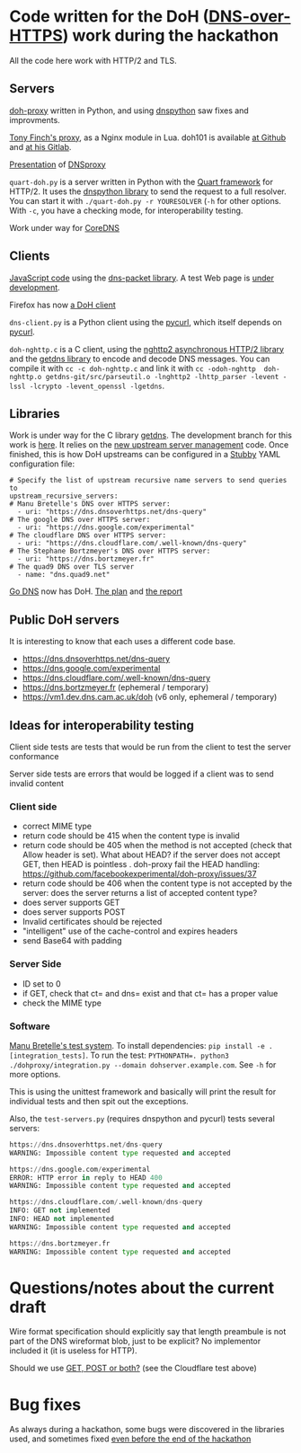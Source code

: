 # Code written for the DoH ([DNS-over-HTTPS](https://datatracker.ietf.org/wg/doh)) work during the hackathon

All the code here work with HTTP/2 and TLS.

## Servers

[doh-proxy](https://github.com/facebookexperimental/doh-proxy/) written
in Python, and using [dnspython](http://www.dnspython.org/) saw
fixes and improvments.

[Tony Finch's proxy](https://fanf.dreamwidth.org/123507.html), as a
Nginx module in Lua. doh101 is available [at Github](https://github.com/fanf2/doh101) and [at his Gitlab](https://dotat.at/cgi/git/doh101.git).

[Presentation](https://datatracker.ietf.org/meeting/101/materials/slides-101-hackathon-sessa-dnsproxy-local-dns-over-http-private-resolver) of [DNSproxy](https://github.com/fantuz/DNSProxy)

`quart-doh.py` is a server written in Python with the
[Quart framework](https://gitlab.com/pgjones/quart) for HTTP/2. It
uses the [dnspython library](http://www.dnspython.org/) to send the request to a full resolver. You
can start it with `./quart-doh.py -r YOURESOLVER` (`-h` for other
options. With `-c`, you have a checking mode, for interoperability testing.

Work under way for [CoreDNS](https://coredns.io/)

## Clients

[JavaScript code](https://github.com/pusateri/doh-client) using the
[dns-packet library](https://github.com/mafintosh/dns-packet). A test
Web page is [under development](https://github.com/pusateri/doh-webpack).

Firefox has now
[a DoH client](https://gist.github.com/bagder/5e29101079e9ac78920ba2fc718aceec)

`dns-client.py` is a Python client using the
[pycurl](http://pycurl.io/), which itself depends on
[pycurl](https://curl.haxx.se/libcurl/). 

`doh-nghttp.c` is a C client, using the
[nghttp2 asynchronous HTTP/2 library](https://nghttp2.org/) and the
[getdns library](https://getdnsapi.net) to encode and decode DNS
messages. You can compile it with `cc -c doh-nghttp.c` and link it
with `cc -odoh-nghttp  doh-nghttp.o getdns-git/src/parseutil.o -lnghttp2 -lhttp_parser -levent -lssl -lcrypto -levent_openssl -lgetdns`.

## Libraries

Work is under way for the C library [getdns](https://getdnsapi.net).
The development branch for this work is [here](https://github.com/wtoorop/getdns/tree/features/upstream-management-doh).
It relies on the [new upstream server management](https://github.com/wtoorop/getdns/tree/features/upstream-management) code.
Once finished, this is how DoH upstreams can be configured in a [Stubby](https://dnsprivacy.org/wiki/x/JYAT) YAML configuration file:
```
# Specify the list of upstream recursive name servers to send queries to
upstream_recursive_servers:
# Manu Bretelle's DNS over HTTPS server:
  - uri: "https://dns.dnsoverhttps.net/dns-query"
# The google DNS over HTTPS server:
  - uri: "https://dns.google.com/experimental"
# The cloudflare DNS over HTTPS server:
  - uri: "https://dns.cloudflare.com/.well-known/dns-query"
# The Stephane Bortzmeyer's DNS over HTTPS server:
  - uri: "https://dns.bortzmeyer.fr"
# The quad9 DNS over TLS server
  - name: "dns.quad9.net"
```

[Go DNS](https://miek.nl/2014/august/16/go-dns-package/) now has DoH.
[The plan](https://miek.nl/2018/february/19/ietf-101-dns-hackathon/)
and [the report](https://www.ietf.org/mail-archive/web/doh/current/msg00285.html)

## Public DoH servers

It is interesting to know that each uses a different code base.

* https://dns.dnsoverhttps.net/dns-query 
* https://dns.google.com/experimental
* https://dns.cloudflare.com/.well-known/dns-query
* https://dns.bortzmeyer.fr (ephemeral / temporary)
* https://vm1.dev.dns.cam.ac.uk/doh (v6 only, ephemeral / temporary)

## Ideas for interoperability testing

Client side tests are tests that would be run from the client to test the server conformance

Server side tests are errors that would be logged if a client was to send invalid content

### Client side

* correct MIME type
* return code should be 415 when the content type is invalid
* return code should be 405 when the method is not accepted (check that Allow header is set). What about HEAD? if the server does not accept GET, then HEAD is pointless . doh-proxy fail the HEAD handling: https://github.com/facebookexperimental/doh-proxy/issues/37
* return code should be 406 when the content type is not accepted by the server: does the server returns a list of accepted content type?
* does server supports GET
* does server supports POST
* Invalid certificates should be rejected
* "intelligent" use of the cache-control and expires headers
* send Base64 with padding

### Server Side

* ID set to 0
* if GET, check that ct= and dns= exist and that ct= has a proper value
* check the MIME type

### Software

[Manu Bretelle's test system](https://github.com/chantra/doh-proxy/tree/integration_tests_). To
install dependencies: `pip install -e .[integration_tests]`. To run
the test: `PYTHONPATH=. python3 ./dohproxy/integration.py --domain
dohserver.example.com`. See `-h` for more options.
        
This is using the unittest framework and basically will print the result for individual tests and then spit out the exceptions.
    
Also, the `test-servers.py` (requires dnspython and pycurl) tests several servers:

```./test-servers.py www.ietf.org  https://dns.dnsoverhttps.net/dns-query  https://dns.google.com/experimental https://dns.cloudflare.com/.well-known/dns-query https://dns.bortzmeyer.fr  
https://dns.dnsoverhttps.net/dns-query
WARNING: Impossible content type requested and accepted

https://dns.google.com/experimental
ERROR: HTTP error in reply to HEAD 400
WARNING: Impossible content type requested and accepted

https://dns.cloudflare.com/.well-known/dns-query
INFO: GET not implemented
INFO: HEAD not implemented
WARNING: Impossible content type requested and accepted

https://dns.bortzmeyer.fr
WARNING: Impossible content type requested and accepted
```

# Questions/notes about the current draft

Wire format specification should explicitly say that length preambule
is not part of the DNS wireformat blob, just to be explicit? No
implementor included it (it is useless for HTTP).

Should we use
[GET, POST or both?](https://mailarchive.ietf.org/arch/msg/doh/-2AtS1o32YkoZvzo6UXU0qDx3RY)
(see the Cloudflare test above)

# Bug fixes

As always during a hackathon, some bugs were discovered in the
libraries used, and sometimes fixed
[even before the end of the hackathon](https://gitlab.com/pgjones/quart/issues/72#note_63789221)

